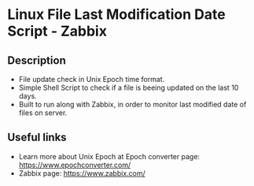 # Linux File Last Modification Date Script - Zabbix

## Description
- File update check in Unix Epoch time format.
- Simple Shell Script to check if a file is beeing updated on the last 10 days.
- Built to run along with Zabbix, in order to monitor last modified date of files on server.

## Useful links
- Learn more about Unix Epoch at Epoch converter page: https://www.epochconverter.com/
- Zabbix page: https://www.zabbix.com/
